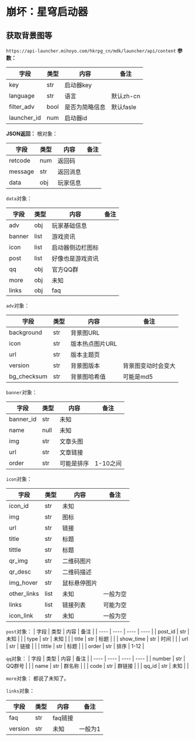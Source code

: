 # 崩坏：星穹启动器
## 获取背景图等
`https://api-launcher.mihoyo.com/hkrpg_cn/mdk/launcher/api/content`
**参数：**

| 字段 | 类型 | 内容 | 备注 |
| ---- | ---- | ---- | ---- |
| key | str | 启动器key | |
| language | str | 语言 | 默认zh-cn |
| filter_adv | bool | 是否为简略信息 | 默认fasle |
| launcher_id | num | 启动器id | |

**JSON返回：**
根对象：

| 字段 | 类型 | 内容 | 备注 |
| ---- | ---- | ---- | ---- |
| retcode | num | 返回码 | |
| message | str | 返回消息 | |
| data | obj | 玩家信息 | |

`data`对象：

| 字段 | 类型 | 内容 | 备注 |
| ---- | ---- | ---- | ---- |
| adv | obj | 玩家基础信息 | |
| banner | list | 游戏资讯 | |
| icon | list | 启动器侧边栏图标 | |
| post | list | 好像也是游戏资讯 | |
| qq | obj | 官方QQ群 | |
| more | obj | 未知 |  |
| links | obj | faq | |

`adv`对象：

| 字段 | 类型 | 内容 | 备注 |
| ---- | ---- | ---- | ---- |
| background | str | 背景图URL | |
| icon | str | 版本热点图片URL | |
| url | str | 版本主题页 | |
| version | str | 背景图版本 | 背景图变动时会变大 |
| bg_checksum | str | 背景图哈希值 | 可能是md5 |

`banner`对象：

| 字段 | 类型 | 内容 | 备注 |
| ---- | ---- | ---- | ---- |
| banner_id | str | 未知 | |
| name | null | 未知 | |
| img | str | 文章头图 | |
| url | str | 文章链接 | |
| order | str | 可能是排序 | 1-10之间 |

`icon`对象：

| 字段 | 类型 | 内容 | 备注 |
| ---- | ---- | ---- | ---- |
| icon_id | str | 未知 | |
| img | str | 图标 | |
| url | str | 链接 | |
| title | str | 标题 | |
| tittle | str | 标题 | |
| qr_img | str | 二维码图片 | |
| qr_desc | str | 二维码描述 | |
| img_hover | str | 鼠标悬停图片 | |
| other_links | list | 未知 | 一般为空 |
| links | list | 链接列表 | 可能为空 |
| icon_link | str | 未知 | 一般为空 |

`post`对象：
| 字段 | 类型 | 内容 | 备注 |
| ---- | ---- | ---- | ---- |
| post_id | str | 未知 | |
| type | str | 未知 | |
| title | str | 标题 | |
| show_time | str | 时间 | |
| url | str | 链接 | |
| tittle | str | 标题 | |
| order | str | 排序 | 1-12 |

`qq`对象：
| 字段 | 类型 | 内容 | 备注 |
| ---- | ---- | ---- | ---- |
| number | str | QQ群号 | |
| name | str | 群名称 | |
| code | str | 群链接 | |
| qq_id | str | 未知 | |

`more`对象：
都说了未知了。
 
 `links`对象：

| 字段 | 类型 | 内容 | 备注 |
| ---- | ---- | ---- | ---- |
| faq | str | faq链接 | |
| version | str | 未知 | 一般为1 |

